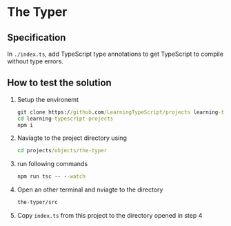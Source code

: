 # The Typer

## Specification

In `./index.ts`, add TypeScript type annotations to get TypeScript to compile without type errors.

## How to test the solution

1. Setup the environemt

   ```cmd
   git clone https://github.com/LearningTypeScript/projects learning-typescript-projects
   cd learning-typescript-projects
   npm i
   ```

2. Naviagte to the project directory using

   ```cmd
   cd projects/objects/the-typer
   ```

3. run following commands

   ```cmd
   npm run tsc -- --watch
   ```

4. Open an other terminal and nviagte to the directory

   ```cmd
   the-typer/src
   ```

5. Copy `index.ts` from this project to the directory opened in step 4
